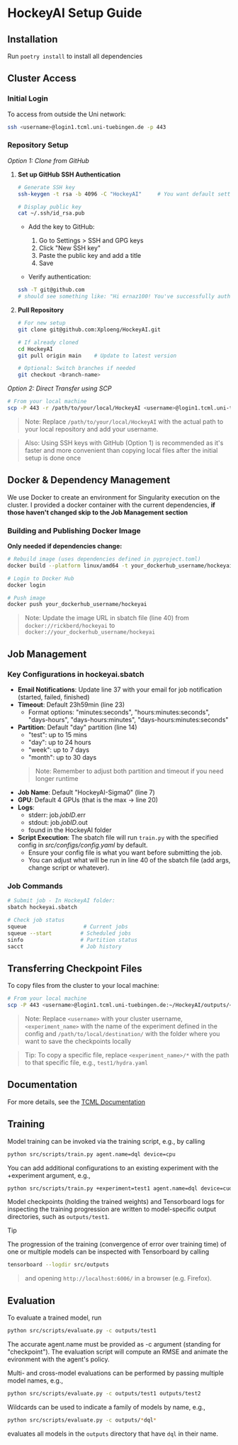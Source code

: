 # HockeyAI Setup Guide

## Installation
Run `poetry install` to install all dependencies 

## Cluster Access

### Initial Login
To access from outside the Uni network:
```bash
ssh <username>@login1.tcml.uni-tuebingen.de -p 443
```

### Repository Setup

*Option 1: Clone from GitHub*
1. **Set up GitHub SSH Authentication**
    ```bash
    # Generate SSH key
    ssh-keygen -t rsa -b 4096 -C "HockeyAI"     # You want default settings so press enter bunch of times 

    # Display public key
    cat ~/.ssh/id_rsa.pub
    ```
    - Add the key to GitHub:
        1. Go to Settings > SSH and GPG keys
        2. Click "New SSH key"
        3. Paste the public key and add a title
        4. Save
    
    - Verify authentication:
    ```bash
    ssh -T git@github.com
    # should see something like: "Hi ernaz100! You've successfully authenticated, but GitHub does not provide shell access."
    ```

2. **Pull Repository**
    ```bash
    # For new setup
    git clone git@github.com:Xploeng/HockeyAI.git
    
    # If already cloned
    cd HockeyAI
    git pull origin main    # Update to latest version
    
    # Optional: Switch branches if needed
    git checkout <branch-name>
    ```

*Option 2: Direct Transfer using SCP*
```bash
# From your local machine
scp -P 443 -r /path/to/your/local/HockeyAI <username>@login1.tcml.uni-tuebingen.de:~/
```
> Note: Replace `/path/to/your/local/HockeyAI` with the actual path to your local repository and add your username. 

> Also: Using SSH keys with GitHub (Option 1) is recommended as it's faster and more convenient than copying local files after the initial setup is done once

## Docker & Dependency Management
We use Docker to create an environment for Singularity execution on the cluster. I provided a docker container with the current dependencies, **if those haven't changed skip to the Job Management section**

### Building and Publishing Docker Image
**Only needed if dependencies change:**
```bash
# Rebuild image (uses dependencies defined in pyproject.toml)
docker build --platform linux/amd64 -t your_dockerhub_username/hockeyai .

# Login to Docker Hub
docker login

# Push image
docker push your_dockerhub_username/hockeyai
```
> Note: Update the image URL in sbatch file (line 40) from `docker://rickberd/hockeyai` to `docker://your_dockerhub_username/hockeyai`

## Job Management

### Key Configurations in hockeyai.sbatch
- **Email Notifications**: Update line 37 with your email for job notification (started, failed, finished)
- **Timeout**: Default 23h59min (line 23)
  - Format options: "minutes:seconds", "hours:minutes:seconds", "days-hours", "days-hours:minutes", "days-hours:minutes:seconds"
- **Partition**: Default "day" partition (line 14)
  - "test": up to 15 mins 
  - "day": up to 24 hours
  - "week": up to 7 days
  - "month": up to 30 days
  > Note: Remember to adjust both partition and timeout if you need longer runtime
- **Job Name**: Default "HockeyAI-Sigma0" (line 7)
- **GPU**: Default 4 GPUs (that is the max -> line 20)
- **Logs**: 
  - stderr: job.*jobID*.err
  - stdout: job.*jobID*.out
  - found in the HockeyAI folder
- **Script Execution**: The sbatch file will run `train.py` with the specified config in *src/configs/config.yaml* by default.
  - Ensure your config file is what you want before submitting the job. 
  - You can adjust what will be run in line 40 of the sbatch file (add args, change script or whatever).

### Job Commands
```bash
# Submit job - In HockeyAI folder:
sbatch hockeyai.sbatch

# Check job status
squeue                  # Current jobs
squeue --start         # Scheduled jobs
sinfo                  # Partition status
sacct                  # Job history
```

## Transferring Checkpoint Files
To copy files from the cluster to your local machine:
```bash
# From your local machine
scp -P 443 <username>@login1.tcml.uni-tuebingen.de:~/HockeyAI/outputs/<experiment_name>/* /path/to/local/destination/
```

> Note: Replace `<username>` with your cluster username, `<experiment_name>` with the name of the experiment defined in the config and `/path/to/local/destination/` with the folder where you want to save the checkpoints locally

> Tip: To copy a specific file, replace `<experiment_name>/*` with the path to that specific file, e.g., `test1/hydra.yaml`


## Documentation
For more details, see the [TCML Documentation](https://cogsys.cs.uni-tuebingen.de/webprojects/TCML/TCML_Documentation_2024-12-19.pdf)

## Training

Model training can be invoked via the training script, e.g., by calling

```bash
python src/scripts/train.py agent.name=dql device=cpu
```

You can add additional configurations to an existing experiment with the +experiment argument, e.g.,

```bash
python src/scripts/train.py +experiment=test1 agent.name=dql device=cuda:0
```

Model checkpoints (holding the trained weights) and Tensorboard logs for inspecting the training progression are written to model-specific output directories, such as `outputs/test1`.

> [!TIP]
> The progression of the training (convergence of error over training time) of one or multiple models can be inspected with Tensorboard by calling
>
> ```bash
> tensorboard --logdir src/outputs
> ```

> and opening `http://localhost:6006/` in a browser (e.g. Firefox).

## Evaluation

To evaluate a trained model, run

```bash
python src/scripts/evaluate.py -c outputs/test1
```

The accurate agent.name must be provided as -c argument (standing for "checkpoint"). The evaluation script will compute an RMSE and animate the evironment with the agent's policy.

Multi- and cross-model evaluations can be performed by passing multiple model names, e.g.,

```bash
python src/scripts/evaluate.py -c outputs/test1 outputs/test2
```

Wildcards can be used to indicate a family of models by name, e.g.,

```bash
python src/scripts/evaluate.py -c outputs/*dql*
```

evaluates all models in the `outputs` directory that have `dql` in their name.
